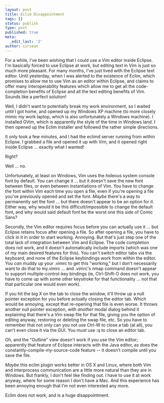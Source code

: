 ```yaml
---
layout: post
title: Eclim Disappointment
tags: []
status: publish
type: post
published: true
meta:
  _edit_last: '2'
author: sirsean
---
```

For a while, I've been wishing that I could use a Vim editor inside Eclipse. I'm basically forced to use Eclipse at work, but editing text in Vim is just so much more pleasant. For many months, I've just lived with the Eclipse text editor. Until yesterday, when I was alerted to the existence of Eclim, which promises to allow me to use Vim as an editor within Eclipse, and claims to offer many interoperability features which allow me to get all the code-completion benefits of Eclipse and all the text editing benefits of Vim. Sounds like a perfect solution!

Well, I didn't want to potentially break my work environment, so I waited until I got home, and opened up my Windows XP machine (to more closely mimic my work laptop, which is also unfortunately a Windows machine). I installed GVim, which is apparently the style of the time in Windows land. I then opened up the Eclim installer and followed the rather simple directions.

It only took a few minutes, and I had the eclimd server running from within Eclipse. I grabbed a file and opened it up with Vim, and it opened right inside Eclipse ... exactly what I wanted!

Right?

Well ... no.

Unfortunately, at least on Windows, Vim uses the hideous system console font by default. You can change it ... but it doesn't save the new font between files, or even between instantiations of Vim. You have to change the font within Vim each time you open a file, even if you're opening a file you've previously opened and set the font. <em>Maybe</em> there's a way to permanently set the font ... but there doesn't appear to be an option for it. Either way, why would it be this difficult/impossible to change the default font, and why would said default font be the worst one this side of Comic Sans?

Secondly, the Vim editor requires focus before you can actually use it ... but Eclipse retains focus after opening a file. So after opening a file, you have to click in it in order to start working. Annoying. But that's just step one of the total lack of integration between Vim and Eclipse. The code completion does not work, and it doesn't automatically include imports (which was one of my main desired features for this). You can't switch editor tabs via the keyboard, and none of the Eclipse keybindings work from within the editor. You <em>can</em> muddy up your .vimrc to get this "working," but I don't necessarily want to do that to my.vimrc ... and .vimrc's nmap command doesn't appear to support multiple-control-key bindings (ie, Ctrl-Shift-O does not work, you have to come up with some other keystroke for that functionality ... not that that particular one would even work).

If you hit the big X on the tab to close the window, it'll throw up a null pointer exception for you before actually closing the editor tab. Which would be annoying, except that re-opening that file is even worse. It throws another null pointer exception, with <em>another</em> modal dialog behind it explaining that there's a Vim swap file for that file, giving you the option of editing anyway, restoring or deleting the swap file, etc. So you have to remember that not only can you not use Ctrl-W to close a tab (at all), you can't even close it via the GUI. You <em>must</em> use :q to close an editor tab.

Oh, and the "Outline" view doesn't work if you use the Vim editor; apparently that feature of Eclipse interacts with the Java editor, as does the constantly-compile-my-source-code feature -- it doesn't compile until you save the file.

<em>Maybe</em> this eclim plugin works better in OS X and Linux, where both Vim and interprocess communication are a little more natural than they are in Windows. But frankly, I don't feel like finding out. I have to use it at work anyway, where for some reason I don't have a Mac. And this experience has been annoying enough that I'm not even interested any more.

Eclim does not work, and is a huge disappointment.
